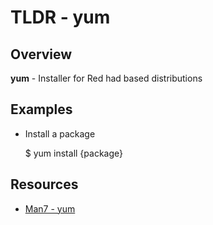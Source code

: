 TLDR - yum
==========

Overview
--------

**yum** - Installer for Red had based distributions

Examples
--------

- Install a package

	$ yum install {package}


Resources
---------

- [Man7 - yum](http://man7.org/linux/man-pages/man8/yum.8.html)